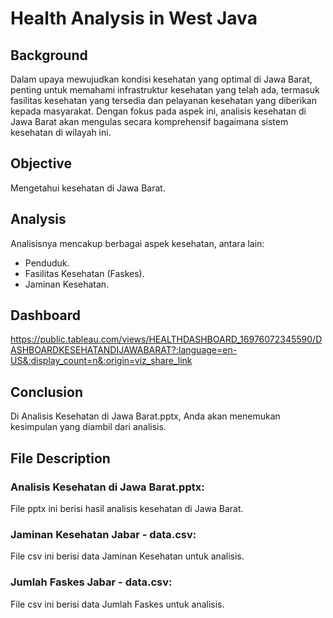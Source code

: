 # Health Analysis in West Java

## Background

Dalam upaya mewujudkan kondisi kesehatan yang optimal di Jawa Barat, penting untuk memahami infrastruktur kesehatan yang telah ada, termasuk fasilitas kesehatan yang tersedia dan pelayanan kesehatan yang diberikan kepada masyarakat. Dengan fokus pada aspek ini, analisis kesehatan di Jawa Barat akan mengulas secara komprehensif bagaimana sistem kesehatan di wilayah ini.

## Objective

Mengetahui kesehatan di Jawa Barat.

## Analysis

Analisisnya mencakup berbagai aspek kesehatan, antara lain:

* Penduduk.
* Fasilitas Kesehatan (Faskes).
* Jaminan Kesehatan.

## Dashboard

https://public.tableau.com/views/HEALTHDASHBOARD_16976072345590/DASHBOARDKESEHATANDIJAWABARAT?:language=en-US&:display_count=n&:origin=viz_share_link

## Conclusion

Di Analisis Kesehatan di Jawa Barat.pptx, Anda akan menemukan kesimpulan yang diambil dari analisis.

## File Description

### Analisis Kesehatan di Jawa Barat.pptx:

File pptx ini berisi hasil analisis kesehatan di Jawa Barat.

### Jaminan Kesehatan Jabar - data.csv:

File csv ini berisi data Jaminan Kesehatan untuk analisis.

### Jumlah Faskes Jabar - data.csv:

File csv ini berisi data Jumlah Faskes untuk analisis.
